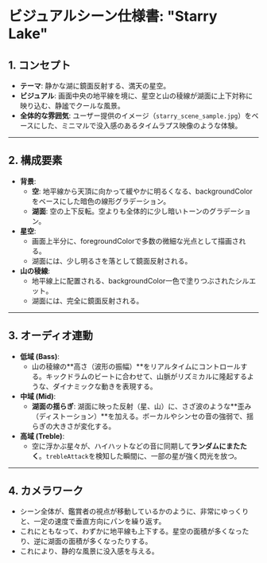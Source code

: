 # ビジュアルシーン仕様書: "Starry Lake"

## 1. コンセプト

-   **テーマ**: 静かな湖に鏡面反射する、満天の星空。
-   **ビジュアル**: 画面中央の地平線を境に、星空と山の稜線が湖面に上下対称に映り込む、静謐でクールな風景。
-   **全体的な雰囲気**: ユーザー提供のイメージ（`starry_scene_sample.jpg`）をベースにした、ミニマルで没入感のあるタイムラプス映像のような体験。

---

## 2. 構成要素

-   **背景**:
    -   **空**: 地平線から天頂に向かって緩やかに明るくなる、backgroundColorをベースにした暗色の線形グラデーション。
    -   **湖面**: 空の上下反転。空よりも全体的に少し暗いトーンのグラデーション。
-   **星空**:
    -   画面上半分に、foregroundColorで多数の微細な光点として描画される。
    -   湖面には、少し明るさを落として鏡面反射される。
-   **山の稜線**:
    -   地平線上に配置される、backgroundColor一色で塗りつぶされたシルエット。
    -   湖面には、完全に鏡面反射される。

---

## 3. オーディオ連動

-   **低域 (Bass)**:
    -   山の稜線の**高さ（波形の振幅）**をリアルタイムにコントロールする。キックドラムのビートに合わせて、山脈がリズミカルに隆起するような、ダイナミックな動きを表現する。
-   **中域 (Mid)**:
    -   **湖面の揺らぎ**: 湖面に映った反射（星、山）に、さざ波のような**歪み（ディストーション）**を加える。ボーカルやシンセの音の強弱で、揺らぎの大きさが変化する。
-   **高域 (Treble)**:
    -   空に浮かぶ星々が、ハイハットなどの音に同期して**ランダムにまたたく**。`trebleAttack`を検知した瞬間に、一部の星が強く閃光を放つ。

---

## 4. カメラワーク

-   シーン全体が、鑑賞者の視点が移動しているかのように、非常にゆっくりと、一定の速度で垂直方向にパンを繰り返す。
-   これにともなって、わずかに地平線も上下する。星空の面積が多くなったり、逆に湖面の面積が多くなったりする。
-   これにより、静的な風景に没入感を与える。